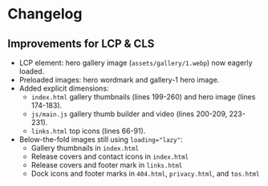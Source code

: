 # Changelog

## Improvements for LCP & CLS
- LCP element: hero gallery image (`assets/gallery/1.webp`) now eagerly loaded.
- Preloaded images: hero wordmark and gallery-1 hero image.
- Added explicit dimensions:
  - `index.html` gallery thumbnails (lines 199-260) and hero image (lines 174-183).
  - `js/main.js` gallery thumb builder and video (lines 200-209, 223-231).
  - `links.html` top icons (lines 66-91).
- Below-the-fold images still using `loading="lazy"`:
  - Gallery thumbnails in `index.html`
  - Release covers and contact icons in `index.html`
  - Release covers and footer mark in `links.html`
  - Dock icons and footer marks in `404.html`, `privacy.html`, and `tos.html`
